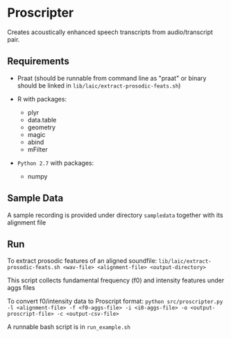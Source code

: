 # Proscripter

Creates acoustically enhanced speech transcripts from audio/transcript pair.

## Requirements
- Praat (should be runnable from command line as "praat" or binary should be linked in `lib/laic/extract-prosodic-feats.sh`)
- R with packages: 
	- plyr
	- data.table
	- geometry
	- magic
	- abind
	- mFilter 

- `Python 2.7` with packages: 
	- numpy

## Sample Data
A sample recording is provided under directory `sampledata` together with its alignment file

## Run
To extract prosodic features of an aligned soundfile:
`lib/laic/extract-prosodic-feats.sh <wav-file> <alignment-file> <output-directory>`

This script collects fundamental frequency (f0)  and intensity features under aggs files 

To convert f0/intensity data to Proscript format:
`python src/proscripter.py -l <alignment-file> -f <f0-aggs-file> -i <i0-aggs-file> -o <output-proscript-file> -c <output-csv-file>`

A runnable bash script is in `run_example.sh`
